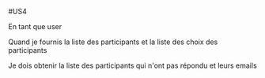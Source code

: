 #US4

En tant que user

Quand je fournis la liste des participants et la liste des choix des participants

Je dois obtenir la liste des participants qui n'ont pas répondu et leurs emails